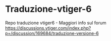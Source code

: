 Traduzione-vtiger-6
===================

Repo traduzione vtiger6 - Maggiori info sul forum
https://discussions.vtiger.com/index.php?p=/discussion/169684/traduzione-versione-6
